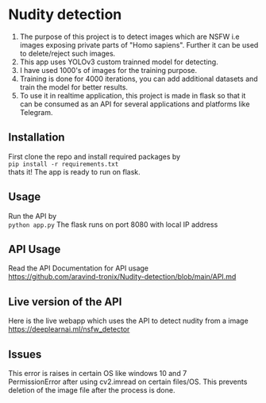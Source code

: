# Nudity detection
 1. The purpose of this project is to detect images which are NSFW i.e images exposing private parts of "Homo sapiens". Further it can be used to delete/reject such images.  
 2. This app uses YOLOv3 custom trainned model for detecting.
 3. I have used 1000's of images for the training purpose.
 4. Training is done for 4000 iterations, you can add additional datasets and train the model for better results. 
 5. To use it in realtime application, this project is made in flask so that it can be consumed as an API for several applications and platforms like Telegram.  
 
 ## Installation
 First clone the repo and install required packages by  
 `pip install -r requirements.txt`  
 thats it! The app is ready to run on flask.
 
 ## Usage
 Run the API by  
 `python app.py`
 The flask runs on port 8080 with local IP address  
 
 ## API Usage
 Read the API Documentation for API usage  
 https://github.com/aravind-tronix/Nudity-detection/blob/main/API.md  
 
 ## Live version of the API
 Here is the live webapp which uses the API to detect nudity from a image  
 https://deeplearnai.ml/nsfw_detector

## Issues
This error is raises in certain OS like windows 10 and 7  
PermissionError after using cv2.imread on certain files/OS. This prevents deletion of the image file after the process is done. 

